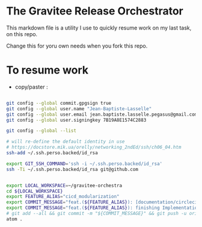 # The Gravitee Release Orchestrator

This markdown file is a utility I use to quickly resume work on my last task, on this repo.

Change this for yoru own needs when you fork this repo.

# To resume work

* copy/paster :

```bash

git config --global commit.gpgsign true
git config --global user.name "Jean-Baptiste-Lasselle"
git config --global user.email jean.baptiste.lasselle.pegasus@gmail.com
git config --global user.signingkey 7B19A8E1574C2883

git config --global --list

# will re-define the default identity in use
# https://docstore.mik.ua/orelly/networking_2ndEd/ssh/ch06_04.htm
ssh-add ~/.ssh.perso.backed/id_rsa

export GIT_SSH_COMMAND='ssh -i ~/.ssh.perso.backed/id_rsa'
ssh -Ti ~/.ssh.perso.backed/id_rsa git@github.com


export LOCAL_WORKSPACE=~/gravitee-orchestra
cd ${LOCAL_WORKSPACE}
export FEATURE_ALIAS="cicd_modularization"
export COMMIT_MESSAGE="feat.(${FEATURE_ALIAS}): [documentation/circleci-orbs/orbinoid/orb] contains a much better orb starter, added orbinoid integration tests feature, orbinoid orb publishing process now also git flow releases the orb source code,  working on https://github.com/gravitee-io/release/issues/145"
export COMMIT_MESSAGE="feat.(${FEATURE_ALIAS}): finishing Implementation of [cc], for Error Management, in case of a Pipeline execution failure detection,  "
# git add --all && git commit -m "${COMMIT_MESSAGE}" && git push -u origin HEAD
atom .

```
